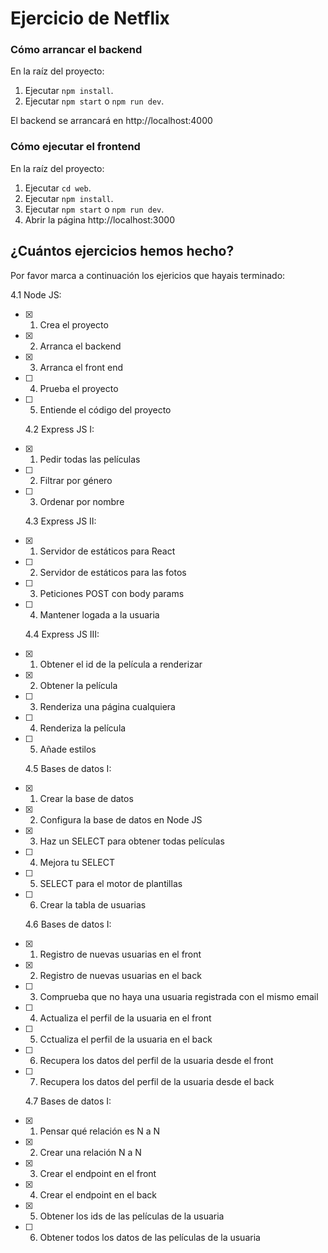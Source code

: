 # Ejercicio de Netflix

### Cómo arrancar el backend

En la raíz del proyecto:

1. Ejecutar `npm install`.
1. Ejecutar `npm start` o `npm run dev`.

El backend se arrancará en http://localhost:4000

### Cómo ejecutar el frontend

En la raíz del proyecto:

1. Ejecutar `cd web`.
1. Ejecutar `npm install`.
1. Ejecutar `npm start` o `npm run dev`.
1. Abrir la página http://localhost:3000

## ¿Cuántos ejercicios hemos hecho?

Por favor marca a continuación los ejericios que hayais terminado:

4.1 Node JS:

-   [x] 1. Crea el proyecto
-   [x] 2. Arranca el backend
-   [x] 3. Arranca el front end
-   [ ] 4. Prueba el proyecto
-   [ ] 5. Entiende el código del proyecto

    4.2 Express JS I:

-   [x] 1. Pedir todas las películas
-   [ ] 2. Filtrar por género
-   [ ] 3. Ordenar por nombre

    4.3 Express JS II:

-   [x] 1. Servidor de estáticos para React
-   [ ] 2. Servidor de estáticos para las fotos
-   [ ] 3. Peticiones POST con body params
-   [ ] 4. Mantener logada a la usuaria

    4.4 Express JS III:

-   [x] 1. Obtener el id de la película a renderizar
-   [x] 2. Obtener la película
-   [ ] 3. Renderiza una página cualquiera
-   [ ] 4. Renderiza la película
-   [ ] 5. Añade estilos

    4.5 Bases de datos I:

-   [x] 1. Crear la base de datos
-   [x] 2. Configura la base de datos en Node JS
-   [x] 3. Haz un SELECT para obtener todas películas
-   [ ] 4. Mejora tu SELECT
-   [ ] 5. SELECT para el motor de plantillas
-   [ ] 6. Crear la tabla de usuarias

    4.6 Bases de datos I:

-   [x] 1. Registro de nuevas usuarias en el front
-   [x] 2. Registro de nuevas usuarias en el back
-   [ ] 3. Comprueba que no haya una usuaria registrada con el mismo email
-   [ ] 4. Actualiza el perfil de la usuaria en el front
-   [ ] 5. Cctualiza el perfil de la usuaria en el back
-   [ ] 6. Recupera los datos del perfil de la usuaria desde el front
-   [ ] 7. Recupera los datos del perfil de la usuaria desde el back

    4.7 Bases de datos I:

-   [x] 1. Pensar qué relación es N a N
-   [x] 2. Crear una relación N a N
-   [x] 3. Crear el endpoint en el front
-   [x] 4. Crear el endpoint en el back
-   [x] 5. Obtener los ids de las películas de la usuaria
-   [ ] 6. Obtener todos los datos de las películas de la usuaria
